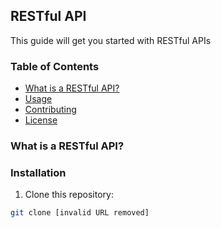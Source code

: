 ##  RESTful API

This guide will get you started with RESTful APIs

### Table of Contents

* [What is a RESTful API?](#what-is-a-restful-api)
* [Usage](#usage)
* [Contributing](#contributing)
* [License](#license)

### What is a RESTful API?


### Installation

1. Clone this repository:

```bash
git clone [invalid URL removed]

